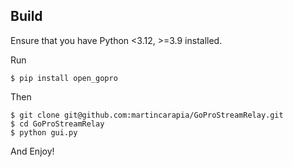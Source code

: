 ## Build
Ensure that you have Python <3.12, >=3.9 installed.

Run 
```shell
$ pip install open_gopro
```

Then 
```shell
$ git clone git@github.com:martincarapia/GoProStreamRelay.git
$ cd GoProStreamRelay
$ python gui.py
```

And Enjoy!
